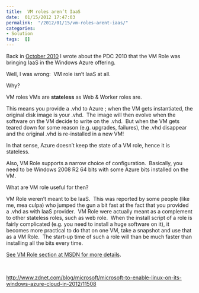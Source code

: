 ```yaml
---
title:  VM roles aren’t IaaS
date:  01/15/2012 17:47:03
permalink:  "/2012/01/15/vm-roles-arent-iaas/"
categories:
- Solution
tags:  []
---
```

<p>Back in <a href="http://vincentlauzon.wordpress.com/2010/10/28/pdc-2010-keynotes/">October 2010</a> I wrote about the PDC 2010 that the VM Role was bringing IaaS in the Windows Azure offering.</p>  <p>Well, I was wrong:&#160; VM role isn’t IaaS at all.</p>  <p>Why?</p>  <p>VM roles VMs are <strong>stateless</strong> as Web &amp; Worker roles are.</p>  <p>This means you provide a .vhd to Azure ; when the VM gets instantiated, the original disk image is your .vhd.&#160; The image will then evolve when the software on the VM decide to write on the .vhd.&#160; But when the VM gets teared down for some reason (e.g. upgrades, failures), the .vhd disappear and the original .vhd is re-installed in a new VM!</p>  <p>In that sense, Azure doesn’t keep the state of a VM role, hence it is stateless.</p>  <p>Also, VM Role supports a narrow choice of configuration.&#160; Basically, you need to be Windows 2008 R2 64 bits with some Azure bits installed on the VM.</p>  <p>What are VM role useful for then?</p>  <p>VM Role weren’t meant to be IaaS.&#160; This was reported by some people (like me, mea culpa) who jumped the gun a bit fast at the fact that you provided a .vhd as with IaaS provider.&#160; VM Role were actually meant as a complement to other stateless roles, such as web role.&#160; When the install script of a role is fairly complicated (e.g. you need to install a huge software on it), it becomes more practical to do that on one VM, take a snapshot and use that as a VM Role.&#160; The start-up time of such a role will than be much faster than installing all the bits every time.</p>  <p><a href="http://msdn.microsoft.com/en-us/library/windowsazure/gg465398.aspx">See VM Role section at MSDN for more details</a>.</p>  <p>&#160;</p>  <p><a title="http://www.zdnet.com/blog/microsoft/microsoft-to-enable-linux-on-its-windows-azure-cloud-in-2012/11508" href="http://www.zdnet.com/blog/microsoft/microsoft-to-enable-linux-on-its-windows-azure-cloud-in-2012/11508">http://www.zdnet.com/blog/microsoft/microsoft-to-enable-linux-on-its-windows-azure-cloud-in-2012/11508</a></p>